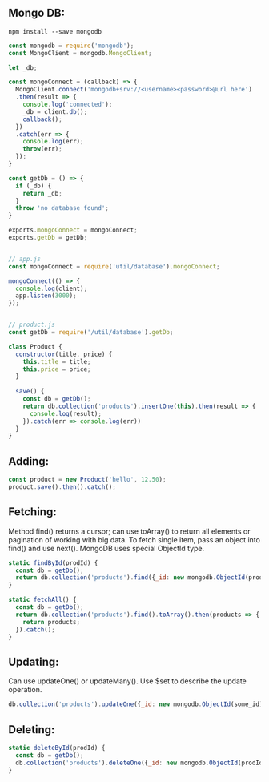 ## Mongo DB:
```
npm install --save mongodb
```

```javascript
const mongodb = require('mongodb');
const MongoClient = mongodb.MongoClient;

let _db;

const mongoConnect = (callback) => {
  MongoClient.connect('mongodb+srv://<username><password>@url here')
  .then(result => {
    console.log('connected');
    _db = client.db();
    callback();
  })
  .catch(err => {
    console.log(err);
    throw(err);
  });
}

const getDb = () => {
  if (_db) {
    return _db;
  }
  throw 'no database found';
}

exports.mongoConnect = mongoConnect;
exports.getDb = getDb;


// app.js
const mongoConnect = require('util/database').mongoConnect;

mongoConnect(() => {
  console.log(client);
  app.listen(3000);
});


// product.js
const getDb = require('/util/database').getDb;

class Product {
  constructor(title, price) {
    this.title = title;
    this.price = price;
  }
  
  save() {
    const db = getDb();
    return db.collection('products').insertOne(this).then(result => {     // will create new one if doesn't exist
      console.log(result);
    }).catch(err => console.log(err))
  }
}
```

## Adding:
```javascript
const product = new Product('hello', 12.50);
product.save().then().catch();
```

## Fetching:
Method find() returns a cursor; can use toArray() to return all elements or pagination of working with big data. To fetch single item, pass an object into find() and use next(). MongoDB uses special ObjectId type. 
```javascript
static findById(prodId) {
  const db = getDb();
  return db.collection('products').find({_id: new mongodb.ObjectId(prodId)}).next().then().catch();
}

static fetchAll() {
  const db = getDb();
  return db.collection('products').find().toArray().then(products => {
    return products;
  }).catch();
}
```

## Updating:
Can use updateOne() or updateMany(). Use $set to describe the update operation. 
```javascript
db.collection('products').updateOne({_id: new mongodb.ObjectId(some_id)}, {$set: this});
```

## Deleting:
```javascript
static deleteById(prodId) {
  const db = getDb();
  db.collection('products').deleteOne({_id: new mongodb.ObjectId(prodId}}).then().catch();
}
```

